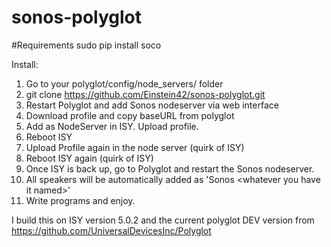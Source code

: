 # sonos-polyglot

#Requirements
sudo pip install soco

Install:

1. Go to your polyglot/config/node_servers/ folder
2. git clone https://github.com/Einstein42/sonos-polyglot.git
3. Restart Polyglot and add Sonos nodeserver via web interface
4. Download profile and copy baseURL from polyglot
5. Add as NodeServer in ISY. Upload profile.
6. Reboot ISY
7. Upload Profile again in the node server (quirk of ISY)
8. Reboot ISY again (quirk of ISY)
9. Once ISY is back up, go to Polyglot and restart the Sonos nodeserver.
10. All speakers will be automatically added as 'Sonos \<whatever you have it named\>'
11. Write programs and enjoy.


I build this on ISY version 5.0.2 and the current polyglot DEV version from 
https://github.com/UniversalDevicesInc/Polyglot


